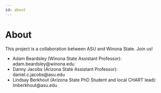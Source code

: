 ```yaml
---
id: about
---
```

About
===

This project is a collaboration between ASU and Winona State. Join us! 

<ul>
<li>Adam Beardsley (Winona State Assistant Professor): adam.beardsley@winona.edu
<li>Danny Jacobs (Arizona State Assistant Professor): daniel.c.jacobs@asu.edu
<li>Lindsay Berkhout (Arizona State PhD Student and local CHART lead): lmberkhout@asu.edu
